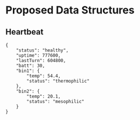 # Proposed Data Structures

## Heartbeat

~~~
{  
    "status": "healthy",
    "uptime": 777600,
    "lastTurn": 604800,
    "batt": 30,
    "bin1": {
        "temp": 54.4,
        "status": "thermophilic"
    },
    "bin2": {
        "temp": 20.1,
        "status": "mesophilic"
    }
}
~~~
